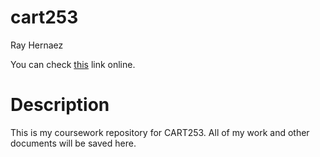 # cart253
<!-- This is Ray Hernaez’s coursework repository for CART253 -->

Ray Hernaez

You can check [this](https://rayhernaez.github.io/cart253/) link online.

# Description

This is my coursework repository for CART253. All of my work and other documents will be saved here.

